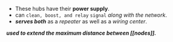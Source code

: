 - These hubs have their **power supply**.
- can `clean, boost, and relay`  `signal` *along with the network*.
- ***serves both*** as a *repeater* as well as a *wiring center*.

***used to extend the maximum distance between [[nodes]].***
